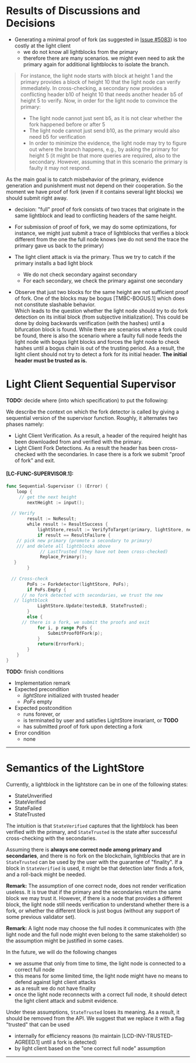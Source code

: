 # Results of Discussions and Decisions

- Generating a minimal proof of fork (as suggested in [Issue #5083](https://github.com/tendermint/tendermint/issues/5083)) is too costly at the light client
    - we do not know all lightblocks from the primary
    - therefore there are many scenarios. we might even need to ask
      the primary again for additional lightblocks to isolate the
      branch.

> For instance, the light node starts with block at height 1 and the
> primary provides a block of height 10 that the light node can
> verify immediately. In cross-checking, a secondary now provides a
> conflicting header b10 of height 10 that needs another header b5
> of height 5 to
> verify. Now, in order for the light node to convince the primary:
>
> - The light node cannot just sent b5, as it is not clear whether
>     the fork happened before or after 5
> - The light node cannot just send b10, as the primary would also
>     need  b5 for verification
> - In order to minimize the evidence, the light node may try to
>     figure out where the branch happens, e.g., by asking the primary
>     for height 5 (it might be that more queries are required, also
>     to the secondary. However, assuming that in this scenario the
>     primary is faulty it may not respond.

   As the main goal is to catch misbehavior of the primary,
      evidence generation and punishment must not depend on their
      cooperation. So the moment we have proof of fork (even if it
      contains several light blocks) we should submit right away.

- decision: "full" proof of fork consists of two traces that originate in the
  same lightblock and lead to conflicting headers of the same height.
  
- For submission of proof of fork, we may do some optimizations, for
  instance, we might just submit  a trace of lightblocks that verifies a block
  different from the one the full node knows (we do not send the trace
  the primary gave us back to the primary)

- The light client attack is via the primary. Thus we try to
  catch if the primary installs a bad light block
    - We do not check secondary against secondary
    - For each secondary, we check the primary against one secondary

- Observe that just two blocks for the same height are not
sufficient proof of fork.
One of the blocks may be bogus [TMBC-BOGUS.1] which does
not constitute slashable behavior.  
Which leads to the question whether the light node should try to do
fork detection on its initial block (from subjective
initialization). This could be done by doing backwards verification
(with the hashes) until a bifurcation block is found.
While there are scenarios where a
fork could be found, there is also the scenario where a faulty full
node feeds the light node with bogus light blocks and forces the light
node to check hashes until a bogus chain is out of the trusting period.
As a result, the light client
should not try to detect a fork for its initial header. **The initial
header must be trusted as is.**

# Light Client Sequential Supervisor

**TODO:** decide where (into which specification) to put the
following:

We describe the context on which the fork detector is called by giving
a sequential version of the supervisor function.
Roughly, it alternates two phases namely:

- Light Client Verification. As a result, a header of the required
     height has been downloaded from and verified with the primary.
- Light Client Fork Detections. As a result the header has been
     cross-checked with the secondaries. In case there is a fork we
     submit "proof of fork" and exit.

#### **[LC-FUNC-SUPERVISOR.1]:**

```go
func Sequential-Supervisor () (Error) {
    loop {
     // get the next height
        nextHeight := input();
  
  // Verify
        result := NoResult;
        while result != ResultSuccess {
            lightStore,result := VerifyToTarget(primary, lightStore, nextHeight);
            if result == ResultFailure {
    // pick new primary (promote a secondary to primary)
    /// and delete all lightblocks above
             // LastTrusted (they have not been cross-checked)
             Replace_Primary();
   }
        }
  
  // Cross-check
        PoFs := Forkdetector(lightStore, PoFs);
        if PoFs.Empty {
      // no fork detected with secondaries, we trust the new
   // lightblock
            LightStore.Update(testedLB, StateTrusted);
        }
        else {
      // there is a fork, we submit the proofs and exit
            for i, p range PoFs {
                SubmitProofOfFork(p);
            }
            return(ErrorFork);
        }
    }
}
```

**TODO:** finish conditions

- Implementation remark
- Expected precondition
    - *lightStore* initialized with trusted header
    - *PoFs* empty
- Expected postcondition
    - runs forever, or
    - is terminated by user and satisfies LightStore invariant, or **TODO**
    - has submitted proof of fork upon detecting a fork
- Error condition
    - none

----

# Semantics of the LightStore

Currently, a lightblock in the lightstore can be in one of the
following states:

- StateUnverified
- StateVerified
- StateFailed
- StateTrusted

The intuition is that `StateVerified` captures that the lightblock has
been verified with the primary, and `StateTrusted` is the state after
successful cross-checking with the secondaries.

Assuming there is **always one correct node among primary and
secondaries**, and there is no fork on the blockchain, lightblocks that
are in `StateTrusted` can be used by the user with the guarantee of
"finality". If a block in  `StateVerified` is used, it might be that
detection later finds a fork, and a roll-back might be needed.

**Remark:** The assumption of one correct node, does not render
verification useless. It is true that if the primary and the
secondaries return the same block we may trust it. However, if there
is a node that provides a different block, the light node still needs
verification to understand whether there is a fork, or whether the
different block is just bogus (without any support of some previous
validator set).

**Remark:** A light node may choose the full nodes it communicates
with (the light node and the full node might even belong to the same
stakeholder) so the assumption might be justified in some cases.

In the future, we will do the following changes

- we assume that only from time to time, the light node is
     connected to a correct full node
- this means for some limited time, the light node might have no
     means to defend against light client attacks
- as a result we do not have finality
- once the light node reconnects with a correct full node, it
     should detect the light client attack and submit evidence.

Under these assumptions, `StateTrusted` loses its meaning. As a
result, it should be removed from the API. We suggest that we replace
it with a flag "trusted" that can be used

- internally for efficiency reasons (to maintain
  [LCD-INV-TRUSTED-AGREED.1] until a fork is detected)
- by light client based on the "one correct full node" assumption

----
